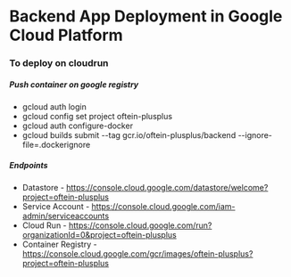 # Backend App Deployment in Google Cloud Platform

### To deploy on cloudrun
##### Push container on google registry
* gcloud auth login
* gcloud config set project oftein-plusplus
* gcloud auth configure-docker
* gcloud builds submit --tag gcr.io/oftein-plusplus/backend --ignore-file=.dockerignore

##### Endpoints
* Datastore - https://console.cloud.google.com/datastore/welcome?project=oftein-plusplus
* Service Account - https://console.cloud.google.com/iam-admin/serviceaccounts
* Cloud Run - https://console.cloud.google.com/run?organizationId=0&project=oftein-plusplus
* Container Registry - https://console.cloud.google.com/gcr/images/oftein-plusplus?project=oftein-plusplus